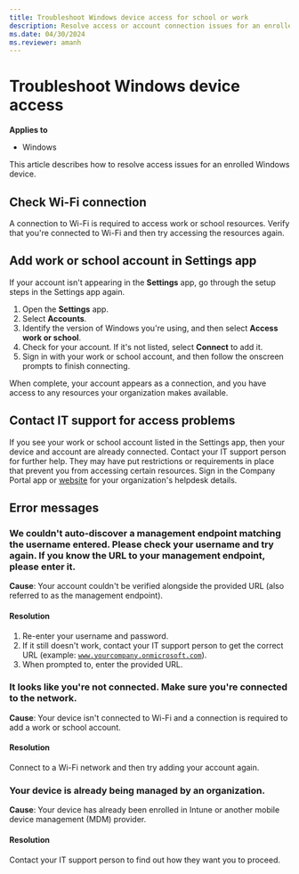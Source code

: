 ```yaml
---
title: Troubleshoot Windows device access for school or work
description: Resolve access or account connection issues for an enrolled Windows device.
ms.date: 04/30/2024
ms.reviewer: amanh
---
```




# Troubleshoot Windows device access

**Applies to**
- Windows 

This article describes how to resolve access issues for an enrolled Windows device.

## Check Wi-Fi connection

A connection to Wi-Fi is required to access work or school resources. Verify that you're connected to Wi-Fi and then try accessing the resources again.

## Add work or school account in Settings app
If your account isn't appearing in the **Settings** app, go through the setup steps in the Settings app again.

1. Open the **Settings** app.
2. Select **Accounts**.
3. Identify the version of Windows you're using, and then select **Access work or school**.  
    <!-- * Windows 10, version 1511 and earlier: Select **Work access**-->  
4. Check for your account. If it's not listed, select **Connect** to add it.
5. Sign in with your work or school account, and then follow the onscreen prompts to finish connecting.

When complete, your account appears as a connection, and you have access to any resources your organization makes available.

## Contact IT support for access problems
If you see your work or school account listed in the Settings app, then your device and account are already connected. Contact your IT support person for further help. They may have put restrictions or requirements in place that prevent you from accessing certain resources. Sign in the Company Portal app or [website](https://go.microsoft.com/fwlink/?linkid=2010980) for your organization's helpdesk details.

## Error messages

### We couldn't auto-discover a management endpoint matching the username entered. Please check your username and try again. If you know the URL to your management endpoint, please enter it.

**Cause**: Your account couldn't be verified alongside the provided URL (also referred to as the management endpoint).

#### Resolution
1. Re-enter your username and password.
2. If it still doesn't work, contact your IT support person to get the correct URL (example: <code>www.yourcompany.onmicrosoft.com</code>).
3. When prompted to, enter the provided URL.

### It looks like you're not connected. Make sure you're connected to the network.

**Cause**: Your device isn't connected to Wi-Fi and a connection is required to add a work or school account.

#### Resolution
Connect to a Wi-Fi network and then try adding your account again.

### Your device is already being managed by an organization.

**Cause**: Your device has already been enrolled in Intune or another mobile device management (MDM) provider.

#### Resolution
Contact your IT support person to find out how they want you to proceed.


